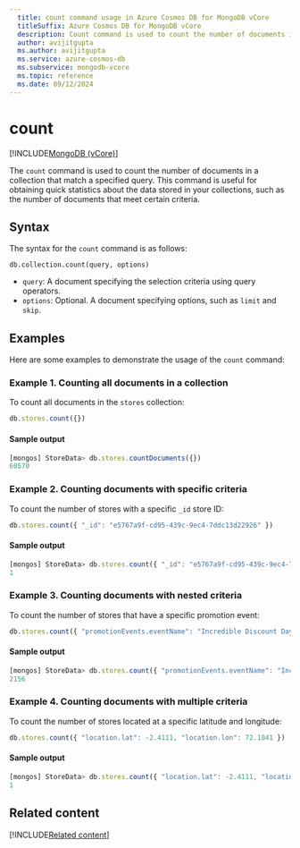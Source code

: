 ```yaml
---
  title: count command usage in Azure Cosmos DB for MongoDB vCore
  titleSuffix: Azure Cosmos DB for MongoDB vCore
  description: Count command is used to count the number of documents in a collection that match a specified query.
  author: avijitgupta
  ms.author: avijitgupta
  ms.service: azure-cosmos-db
  ms.subservice: mongodb-vcore
  ms.topic: reference
  ms.date: 09/12/2024
---
```


# count

[!INCLUDE[MongoDB (vCore)](~/reusable-content/ce-skilling/azure/includes/cosmos-db/includes/appliesto-mongodb-vcore.md)]

The `count` command is used to count the number of documents in a collection that match a specified query. This command is useful for obtaining quick statistics about the data stored in your collections, such as the number of documents that meet certain criteria.

## Syntax

The syntax for the `count` command is as follows:

```
db.collection.count(query, options)
```

- `query`: A document specifying the selection criteria using query operators.
- `options`: Optional. A document specifying options, such as `limit` and `skip`.

## Examples

Here are some examples to demonstrate the usage of the `count` command:

### Example 1. Counting all documents in a collection

   To count all documents in the `stores` collection:

   ```javascript
   db.stores.count({})
   ```

#### Sample output

```javascript
[mongos] StoreData> db.stores.countDocuments({})
60570
```

### Example 2. Counting documents with specific criteria

   To count the number of stores with a specific `_id` store ID:

   ```javascript
   db.stores.count({ "_id": "e5767a9f-cd95-439c-9ec4-7ddc13d22926" })
   ```

#### Sample output

```javascript
[mongos] StoreData> db.stores.count({ "_id": "e5767a9f-cd95-439c-9ec4-7ddc13d22926" })
1
```

### Example 3. Counting documents with nested criteria

   To count the number of stores that have a specific promotion event:

   ```javascript
   db.stores.count({ "promotionEvents.eventName": "Incredible Discount Days" })   
   ```

#### Sample output

```javascript
[mongos] StoreData> db.stores.count({ "promotionEvents.eventName": "Incredible Discount Days" })
2156
```

### Example 4. Counting documents with multiple criteria

   To count the number of stores located at a specific latitude and longitude:

   ```javascript
   db.stores.count({ "location.lat": -2.4111, "location.lon": 72.1041 })
   ```

#### Sample output

```javascript
[mongos] StoreData> db.stores.count({ "location.lat": -2.4111, "location.lon": 72.1041 })
1
```

## Related content

[!INCLUDE[Related content](../includes/related-content.md)]
